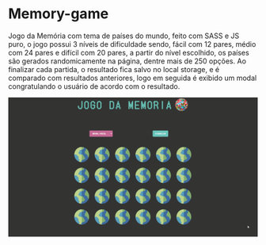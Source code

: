 # Memory-game

Jogo da Memória com tema de países do mundo, feito com SASS e JS puro, o jogo possui 3 níveis de dificuldade sendo, fácil com 12 pares, médio com 24 pares e difícil com 20 pares, a partir do nível escolhido, os países são gerados randomicamente na página, dentre mais de 250 opções. Ao finalizar cada partida, o resultado fica salvo no local storage, e é comparado com resultados anteriores, logo em seguida é exibido um modal congratulando o usuário de acordo com o resultado.

![](src/img/memory-game.gif)

